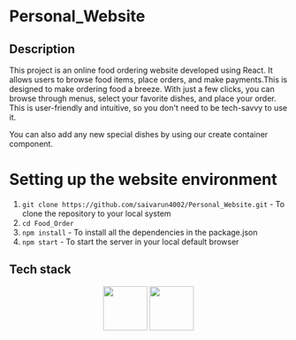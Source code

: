 # Personal_Website

## Description
This project is an online food ordering website developed using React. It allows users to browse food items, place orders, and make payments.This is designed to make ordering food a breeze. With just a few clicks, you can browse through menus, select your favorite dishes, and place your order. This  is user-friendly and intuitive, so you don't need to be tech-savvy to use it.

You can also add any new special dishes by using our create container component.

# Setting up the website environment

  1. `git clone https://github.com/saivarun4002/Personal_Website.git` - To clone the repository to your local system
  2. `cd Food_Order`
  3. `npm install` - To install all the dependencies in the package.json
  4. `npm start` - To start the server in your local default browser



## Tech stack
<p align="center">
  <img src="https://www.gameartguppy.com/wp-content/uploads/2019/04/mascot_firebase-logo.png" width="80"></img>
  <img src="https://imgur.com/Ztdzcwi" width="80"></img>
</p>

